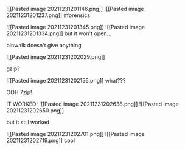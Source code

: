 ![[Pasted image 20211231201146.png]]
![[Pasted image 20211231201237.png]]
#forensics 

![[Pasted image 20211231201345.png]]
![[Pasted image 20211231201334.png]]
but it won't open...

binwalk doesn't give anything

![[Pasted image 20211231202029.png]]

gzip?

![[Pasted image 20211231202156.png]]
what???

OOH 7zip!

IT WORKED!
![[Pasted image 20211231202638.png]]
![[Pasted image 20211231202650.png]]

but it still worked

![[Pasted image 20211231202701.png]]
![[Pasted image 20211231202719.png]]
cool